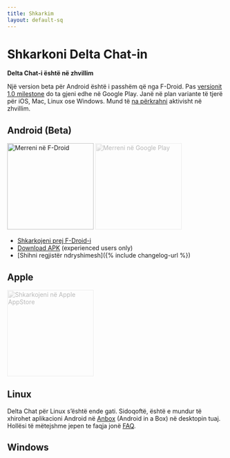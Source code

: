```yaml
---
title: Shkarkim
layout: default-sq
---
```


# Shkarkoni Delta Chat-in

**Delta Chat-i është në zhvillim**

Një version beta për Android është i passhëm që nga F-Droid. Pas [versionit 1.0 milestone](https://github.com/deltachat/deltachat-android/milestone/1) do ta gjeni edhe në Google Play.
Janë në plan variante të tjerë për iOS, Mac, Linux ose Windows.
Mund të [na përkrahni](contribute) aktivisht në zhvillim.


## Android (Beta)

[<img src="../assets/home/get-it-on-fdroid.png" alt="Merreni në F-Droid" width="200" />](https://f-droid.org/app/com.b44t.messenger)
<img src="../assets/home/get-it-on-gplay.png" alt="Merreni në Google Play" width="200" style="filter: opacity(.3) grayscale(100%);" />

* [Shkarkojeni prej F-Droid-i](https://f-droid.org/app/com.b44t.messenger)
* [Download APK](https://github.com/deltachat/deltachat-android/releases) (experienced users only)
* [Shihni regjistër ndryshimesh]({% include changelog-url %})


## Apple

<img src="../assets/home/get-it-on-ios.png" alt="Shkarkojeni në Apple AppStore" width="200" style="filter: opacity(.3) grayscale(100%);" />

## Linux

Delta Chat për Linux s’është ende gati. Sidoqoftë, është e mundur të xhirohet aplikacioni Android në [Anbox](https://anbox.io) (Android in a Box) në desktopin tuaj.
Hollësi të mëtejshme jepen te faqja jonë [FAQ](help#multiclient).

## Windows


